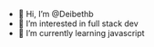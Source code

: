 - 👋 Hi, I’m @Deibethb
- 👀 I’m interested in full stack dev
- 🌱 I’m currently learning javascript

<!---
Deibethb/Deibethb is a ✨ special ✨ repository because its `README.md` (this file) appears on your GitHub profile.
You can click the Preview link to take a look at your changes.
--->
